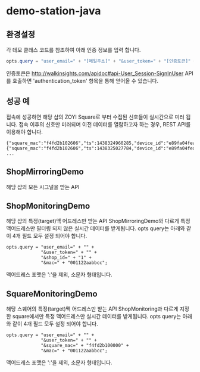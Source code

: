 # demo-station-java


## 환경설정

각 데모 클래스 코드를 참조하여 아래 인증 정보를 입력 합니다.

```java
opts.query = "user_email=" + "[메일주소]" + "&user_token=" + "[인증토큰]" + "&shop_id=" + "[샵번호]";
```

인증토큰은 http://walkinsights.com/apidoc#api-User_Session-SignInUser API를 호출하면 'authentication_token' 항목을 통해 얻어올 수 있습니다.


## 성공 예

접속에 성공하면 해당 샵의 ZOYI Square로 부터 수집된 신호들이 실시간으로 미러 됩니다.
접속 이후의 신호만 미러되며 이전 데이터를 열람하고자 하는 경우, REST API를 이용해야 합니다.

```
{"square_mac":"f4fd2b102606","ts":1438324960285,"device_id":"e89fa04fea3056ce59bd94d0684ecbe2","rssi":-64}
{"square_mac":"f4fd2b102606","ts":1438325027784,"device_id":"e89fa04fea3056ce59bd94d0684ecbe2","rssi":-59}
...
```


## ShopMirroringDemo

해당 샵의 모든 시그널을 받는 API

## ShopMonitoringDemo

해당 샵의 특정(target)맥 어드레스만 받는 API
ShopMirroringDemo와 다르게 특정 맥어드레스만 필터링 되지 않은 실시간 데이터를 받게됩니다.
opts query는 아래와 같이 4개 필드 모두 설정 되어야 합니다.
```
opts.query = "user_email=" + "" +
             "&user_token=" + "" +
             "&shop_id=" + "1" +
             "&mac=" + "001122aabbcc";
```
맥어드레스 포맷은 ':'을 제외, 소문자 형태입니다.

## SquareMonitoringDemo

해당 스퀘어의 특정(target)맥 어드레스만 받는 API
ShopMonitoring과 다르게 지정한 square에서만 특정 맥어드레스만 실시간 데이터를 받게됩니다.
opts query는 아래와 같이 4개 필드 모두 설정 되어야 합니다.
```
opts.query = "user_email=" + "" +
             "&user_token=" + "" +
             "&square_mac=" + "f4fd2b100000" +
             "&mac=" + "001122aabbcc";
```
맥어드레스 포맷은 ':'을 제외, 소문자 형태입니다.